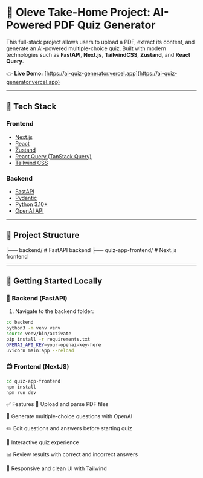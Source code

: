 # 🧠 Oleve Take-Home Project: AI-Powered PDF Quiz Generator

This full-stack project allows users to upload a PDF, extract its content, and generate an AI-powered multiple-choice quiz. Built with modern technologies such as **FastAPI**, **Next.js**, **TailwindCSS**, **Zustand**, and **React Query**.

👉 **Live Demo:** [https://ai-quiz-generator.vercel.app](https://ai-quiz-generator.vercel.app)

---

## 🧰 Tech Stack

### Frontend

- [Next.js](https://nextjs.org/)
- [React](https://react.dev/)
- [Zustand](https://github.com/pmndrs/zustand)
- [React Query (TanStack Query)](https://tanstack.com/query/latest)
- [Tailwind CSS](https://tailwindcss.com/)

### Backend

- [FastAPI](https://fastapi.tiangolo.com/)
- [Pydantic](https://docs.pydantic.dev/)
- [Python 3.10+](https://www.python.org/)
- [OpenAI API](https://platform.openai.com/docs/api-reference)

---

## 📂 Project Structure

├── backend/ # FastAPI backend
├── quiz-app-frontend/ # Next.js frontend

---

## 🚀 Getting Started Locally

### 🔧 Backend (FastAPI)

1. Navigate to the backend folder:

```bash
cd backend
python3 -m venv venv
source venv/bin/activate
pip install -r requirements.txt
OPENAI_API_KEY=your-openai-key-here
uvicorn main:app --reload
```

### 📺 Frontend (NextJS)

```bash
cd quiz-app-frontend
npm install
npm run dev
```

✅ Features
  🧾 Upload and parse PDF files

  🤖 Generate multiple-choice questions with OpenAI

  ✏️ Edit questions and answers before starting quiz

  🎯 Interactive quiz experience

  📊 Review results with correct and incorrect answers

  📱 Responsive and clean UI with Tailwind
